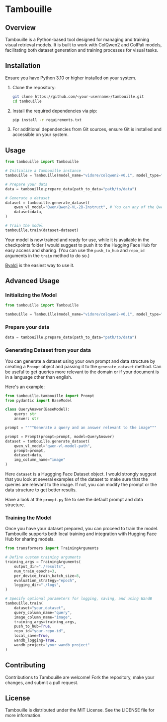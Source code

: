 # Tambouille

## Overview

Tambouille is a Python-based tool designed for managing and training visual retrieval models. It is built to work with ColQwen2 and ColPali models, facilitating both dataset generation and training processes for visual tasks.

## Installation

Ensure you have Python 3.10 or higher installed on your system.

1. Clone the repository:
    ```bash
    git clone https://github.com/<your-username>/tambouille.git
    cd tambouille
    ```

2. Install the required dependencies via pip:
    ```bash
    pip install -r requirements.txt
    ```

3. For additional dependencies from Git sources, ensure Git is installed and accessible on your system.

## Usage
```python
from tambouille import Tambouille

# Initialize a Tambouille instance
tambouille = Tambouille(model_name="vidore/colqwen2-v0.1", model_type="colqwen2")

# Prepare your data
data = tambouille.prepare_data(path_to_data="path/to/data")

# Generate a dataset
dataset = tambouille.generate_dataset(
    qwen_vl_model="Qwen/Qwen2-VL-2B-Instruct", # You can any of the Qwen2VL model as long as you have the compute
    dataset=data, 
)

# Train the model
tambouille.train(dataset=dataset)
```

Your model is now trained and ready for use, while it is available in the checkpoints folder I would suggest to push it to the Hugging Face Hub for easy access and sharing. (You can use the `push_to_hub` and `repo_id` arguments in the `train` method to do so.)

[Byaldi](https://github.com/AnswerDotAI/byaldi/) is the easiest way to use it.

## Advanced Usage

### Initializing the Model

```python
from tambouille import Tambouille

tambouille = Tambouille(model_name="vidore/colqwen2-v0.1", model_type="colqwen2")
```

### Prepare your data
```python
data = tambouille.prepare_data(path_to_data="path/to/data")
```

### Generating Dataset from your data

You can generate a dataset using your own prompt and data structure by creating a `Prompt` object and passing it to the `generate_dataset` method. Can be useful to get queries more relevant to the domain or if your document is in a language other than english.

Here's an example:
```python
from tambouille.tambouille import Prompt
from pydantic import BaseModel

class QueryAnswer(BaseModel):
    query: str
    answer: str

prompt = """"Generate a query and an answer relevant to the image"""

prompt = Prompt(prompt=prompt, model=QueryAnswer)
dataset = tambouille.generate_dataset(
    qwen_vl_model="qwen-vl-model-path",
    prompt=prompt,
    dataset=data,
    img_column_name="image"
)
```

Here `dataset` is a Huggging Face Dataset object. I would strongly suggest that you look at several examples of the dataset to make sure that the queries are relevant to the image. If not, you can modify the prompt or the data structure to get better results.

Have a look at the `prompt.py` file to see the default prompt and data structure.

### Training the Model

Once you have your dataset prepared, you can proceed to train the model. Tambouille supports both local training and integration with Hugging Face Hub for sharing models.

```python
from transformers import TrainingArguments

# Define custom training arguments
training_args = TrainingArguments(
    output_dir="./results",
    num_train_epochs=3,
    per_device_train_batch_size=8,
    evaluation_strategy="epoch",
    logging_dir="./logs",
)

# Specify optional parameters for logging, saving, and using WandB
tambouille.train(
    dataset="your_dataset",
    query_column_name="query",
    image_column_name="image",
    training_args=training_args,
    push_to_hub=True,
    repo_id="your-repo-id",
    local_save=True,
    wandb_logging=True,
    wandb_project="your_wandb_project"
)
```

## Contributing

Contributions to Tambouille are welcome! Fork the repository, make your changes, and submit a pull request.

## License

Tambouille is distributed under the MIT License. See the LICENSE file for more information.